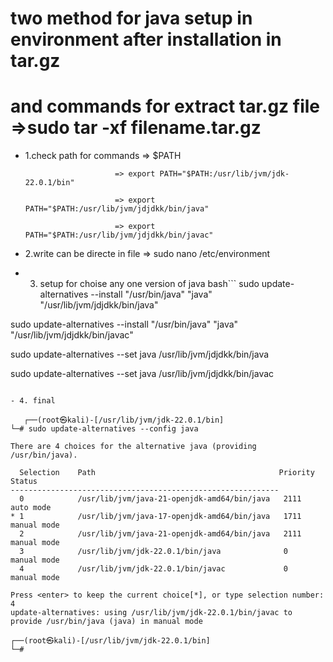 # two method for java setup in environment after installation in tar.gz 

# and commands for extract tar.gz file =>sudo tar -xf filename.tar.gz

- 1.check path for commands => $PATH 

                          => export PATH="$PATH:/usr/lib/jvm/jdk-22.0.1/bin"
                          
                          => export PATH="$PATH:/usr/lib/jvm/jdjdkk/bin/java"
                          
                          => export PATH="$PATH:/usr/lib/jvm/jdjdkk/bin/javac"

- 2.write can be directe in file => sudo nano /etc/environment

- 3. setup for choise any one version of java
bash```
sudo update-alternatives --install "/usr/bin/java" "java" "/usr/lib/jvm/jdjdkk/bin/java"

sudo update-alternatives --install "/usr/bin/java" "java" "/usr/lib/jvm/jdjdkk/bin/javac"

sudo update-alternatives --set java /usr/lib/jvm/jdjdkk/bin/java

sudo update-alternatives --set java /usr/lib/jvm/jdjdkk/bin/javac
```

- 4. final

   ┌──(root㉿kali)-[/usr/lib/jvm/jdk-22.0.1/bin]
└─# sudo update-alternatives --config java

There are 4 choices for the alternative java (providing /usr/bin/java).

  Selection    Path                                         Priority   Status
------------------------------------------------------------
  0            /usr/lib/jvm/java-21-openjdk-amd64/bin/java   2111      auto mode
* 1            /usr/lib/jvm/java-17-openjdk-amd64/bin/java   1711      manual mode
  2            /usr/lib/jvm/java-21-openjdk-amd64/bin/java   2111      manual mode
  3            /usr/lib/jvm/jdk-22.0.1/bin/java              0         manual mode
  4            /usr/lib/jvm/jdk-22.0.1/bin/javac             0         manual mode

Press <enter> to keep the current choice[*], or type selection number: 4
update-alternatives: using /usr/lib/jvm/jdk-22.0.1/bin/javac to provide /usr/bin/java (java) in manual mode
                                                                                                                                                                      
┌──(root㉿kali)-[/usr/lib/jvm/jdk-22.0.1/bin]
└─# 


